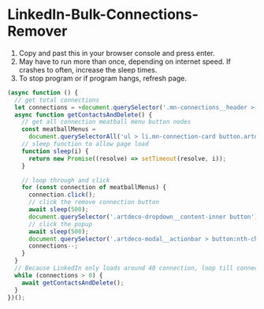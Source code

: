 # LinkedIn-Bulk-Connections-Remover
1. Copy and past this in your browser console and press enter. 
2. May have to run more than once, depending on internet speed. If crashes to often, increase the sleep times. 
3. To stop program or if program hangs, refresh page.

```js
(async function () {
  // get total connections
  let connections = +document.querySelector('.mn-connections__header > h1').innerText.split(' ')[0];
  async function getContactsAndDelete() {
    // get all connection meatball menu button nodes
    const meatballMenus =
      document.querySelectorAll('ul > li.mn-connection-card button.artdeco-dropdown__trigger') || [];
    // sleep function to allow page load
    function sleep(i) {
      return new Promise((resolve) => setTimeout(resolve, i));
    }

    // loop through and click
    for (const connection of meatballMenus) {
      connection.click();
      // click the remove connection button
      await sleep(500);
      document.querySelector('.artdeco-dropdown__content-inner button').click();
      // click the popup
      await sleep(500);
      document.querySelector('.artdeco-modal__actionbar > button:nth-child(2)').click();
      connections--;
    }
  }
  // Because LinkedIn only loads around 40 connection, loop till connection are empty.
  while (connections > 0) {
    await getContactsAndDelete();
  }
})();
```
